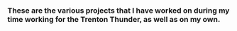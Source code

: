 ### These are the various projects that I have worked on during my time working for the Trenton Thunder, as well as on my own.

